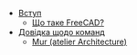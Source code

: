 * [Вступ](user-documentation/README.md) 
  * [Що таке FreeCAD?](user-documentation/about.md)
* [Довідка щодо команд](command-reference/README.md) 
  * [Mur (atelier Architecture)](command-reference/Arch_Wall.md)